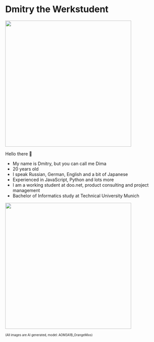 # Dmitry the Werkstudent

<img src="https://github.com/Dmitry-the-Werkstudent/Dmitry-the-Werkstudent/assets/148325186/6b6c0003-730c-4b8e-9ce5-5faf8b25cad6" width=400>

Hello there 👋
* My name is Dmitry, but you can call me Dima
* 20 years old
* I speak Russian, German, English and a bit of Japanese
* Experienced in JavaScript, Python and lots more
* I am a working student at doo.net, product consulting and project management
* Bachelor of Informatics study at Technical University Munich

<img src="https://github.com/Dmitry-the-Werkstudent/Dmitry-the-Werkstudent/assets/148325186/55da2102-80cb-4c78-92e4-ee22e29b720d" width=400>

<sup><sub>(All images are AI generated, model: AOM3A1B_OrangeMixs)</sub></sup>
